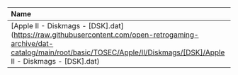 |Name|Size|
|:---|---:|
|[Apple II - Diskmags - [DSK].dat](https://raw.githubusercontent.com/open-retrogaming-archive/dat-catalog/main/root/basic/TOSEC/Apple/II/Diskmags/[DSK]/Apple II - Diskmags - [DSK].dat)|29033|
